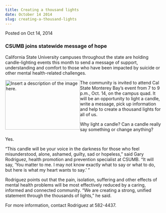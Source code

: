 ```yaml
---
title: Creating a thousand lights
date: October 14 2014
slug: creating-a-thousand-lights
---
```


 



<span class="date">Posted on Oct 14, 2014    </span>
<h3>CSUMB joins statewide message of hope</h3>
<p>California State University campuses throughout the state are
holding candle-lighting events this month to send a message of
support, understanding and comfort to those who have been impacted
by suicide or other mental health-related challenges.</p>
<p><img alt="Insert a description of the image here." src="https://news.csumb.edu/sites/default/files/65/attachments/news/images/candle.jpg" style="float:left; width:240px; height:159px">The community is
invited to attend Cal State Monterey Bay&#x2019;s event from 7 to 9 p.m.,
Oct. 14, on the campus quad. It will be an opportunity to light a
candle, write a message, pick up information and help to create a
thousand lights for all of us.</img></p>
<p>Why light a candle? Can a candle really say something or change
anything?</p>
<p>Yes.</p>
<p>&#x201C;This candle will be your voice in the darkness for those who
feel misunderstood, alone, ashamed, guilty, sad or hopeless,&#x201D; said
Gary Rodriguez, health promotion and prevention specialist at
CSUMB. &#x201C;It will say, &#x2018;You matter to me. I may not know exactly what
to say or what to do, but here is what my heart wants to say.&#x2019;
&#x201D;</p>
<p>Rodriguez points out that the pain, isolation, suffering and
other effects of mental health problems will be most effectively
reduced by a caring, informed and connected community. &#x201C;We are
creating a strong, unified statement through the thousands of
lights,&#x201D; he said.</p>
<p>For more information, contact Rodriguez at 582-4437.</p>





```
